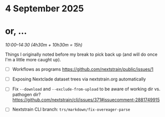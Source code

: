 # 4 September 2025
# or, …

_10:00–14:30 (4h30m + 10h30m = 15h)_  

Things I originally noted before my break to pick back up (and will do once I'm
a little more caught up).

- [ ] Workflows as programs
      <https://github.com/nextstrain/public/issues/1>

- [ ] Exposing Nextclade dataset trees via nextstrain.org automatically

- [ ] Fix `--download` and `--exclude-from-upload` to be aware of working dir vs. pathogen dir?
      <https://github.com/nextstrain/cli/issues/371#issuecomment-2881749915>

- [ ] Nextstrain CLI branch: `trs/markdown/fix-overeager-parse`
